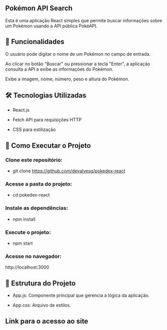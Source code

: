 ## Pokémon API Search

Esta é uma aplicação React simples que permite buscar informações sobre um Pokémon usando a API pública PokéAPI.

## 🚀 Funcionalidades

O usuário pode digitar o nome de um Pokémon no campo de entrada.

Ao clicar no botão "Buscar" ou pressionar a tecla "Enter", a aplicação consulta a API e exibe as informações do Pokémon.

Exibe a imagem, nome, número, peso e altura do Pokémon.

## 🛠 Tecnologias Utilizadas

- React.js

- Fetch API para requisições HTTP

- CSS para estilização

## 🔧 Como Executar o Projeto

### Clone este repositório:

- git clone https://github.com/devalvesg/pokedex-react

### Acesse a pasta do projeto:

- cd pokedex-react

### Instale as dependências:

- npm install

### Execute o projeto:

- npm start

### Acesse no navegador:

http://localhost:3000

## 📌 Estrutura do Projeto

- App.js: Componente principal que gerencia a lógica da aplicação.

- App.css: Arquivo de estilos.

## Link para o acesso ao site

